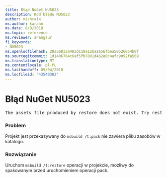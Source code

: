 ```yaml
---
title: Błąd NuGet NU5023
description: Kod błędu NU5023
author: mishra14
ms.author: karann
ms.date: 8/8/2018
ms.topic: reference
ms.reviewer: anangaur
f1_keywords:
- NU5023
ms.openlocfilehash: 28a56032a482d119a12ba2656fbea50526054b0f
ms.sourcegitcommit: 1d1406764c6af5fb7801d462e0c4afc9092fa569
ms.translationtype: MT
ms.contentlocale: pl-PL
ms.lasthandoff: 09/04/2018
ms.locfileid: "43549382"
---
```

# <a name="nuget-error-nu5023"></a>Błąd NuGet NU5023
<pre>The assets file produced by restore does not exist. Try restoring the project again. The expected location of the assets file is F:\project\obj\project.assets.json.</pre>

### <a name="issue"></a>Problem

Projekt jest przekazywany do `msbuild /t:pack` nie zawiera pliku zasobów w katalogu.


### <a name="solution"></a>Rozwiązanie

Uruchom `msbuild /t:restore` operacji w projekcie, możliwy do spakowanym przed uruchomieniem operacji pack.

